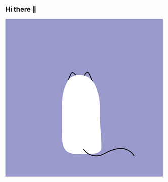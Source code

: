 ## Hi there 👋

<img src="https://github.com/AdTanya/AdTanya/blob/main/99px_ru_animacii_42080_belij_kot_na_sirenevom_fone.gif">

